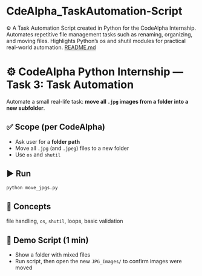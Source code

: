 # CdeAlpha_TaskAutomation-Script
⚙️ A Task Automation Script created in Python for the CodeAlpha Internship. Automates repetitive file management tasks such as renaming, organizing, and moving files. Highlights Python’s os and shutil modules for practical real-world automation.
[README.md](https://github.com/user-attachments/files/22092070/README.md)
# ⚙️ CodeAlpha Python Internship — Task 3: Task Automation

Automate a small real-life task: **move all `.jpg` images from a folder into a new subfolder**.

## ✅ Scope (per CodeAlpha)
- Ask user for a **folder path**
- Move all `.jpg` (and `.jpeg`) files to a new folder
- Use `os` and `shutil`

## ▶️ Run
```bash
python move_jpgs.py
```

## 🧠 Concepts
file handling, `os`, `shutil`, loops, basic validation

## 🎥 Demo Script (1 min)
- Show a folder with mixed files
- Run script, then open the new `JPG_Images/` to confirm images were moved
